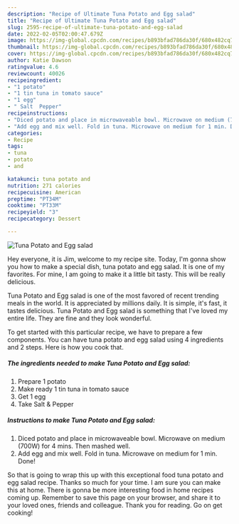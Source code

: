 ```yaml
---
description: "Recipe of Ultimate Tuna Potato and Egg salad"
title: "Recipe of Ultimate Tuna Potato and Egg salad"
slug: 2595-recipe-of-ultimate-tuna-potato-and-egg-salad
date: 2022-02-05T02:00:47.679Z
image: https://img-global.cpcdn.com/recipes/b893bfad786da30f/680x482cq70/tuna-potato-and-egg-salad-recipe-main-photo.jpg
thumbnail: https://img-global.cpcdn.com/recipes/b893bfad786da30f/680x482cq70/tuna-potato-and-egg-salad-recipe-main-photo.jpg
cover: https://img-global.cpcdn.com/recipes/b893bfad786da30f/680x482cq70/tuna-potato-and-egg-salad-recipe-main-photo.jpg
author: Katie Dawson
ratingvalue: 4.6
reviewcount: 40026
recipeingredient:
- "1 potato"
- "1 tin tuna in tomato sauce"
- "1 egg"
- " Salt  Pepper"
recipeinstructions:
- "Diced potato and place in microwaveable bowl. Microwave on medium (700W) for 4 mins. Then mashed well."
- "Add egg and mix well. Fold in tuna. Microwave on medium for 1 min. Done!"
categories:
- Recipe
tags:
- tuna
- potato
- and

katakunci: tuna potato and 
nutrition: 271 calories
recipecuisine: American
preptime: "PT34M"
cooktime: "PT33M"
recipeyield: "3"
recipecategory: Dessert

---
```



![Tuna Potato and Egg salad](https://img-global.cpcdn.com/recipes/b893bfad786da30f/680x482cq70/tuna-potato-and-egg-salad-recipe-main-photo.jpg)

Hey everyone, it is Jim, welcome to my recipe site. Today, I'm gonna show you how to make a special dish, tuna potato and egg salad. It is one of my favorites. For mine, I am going to make it a little bit tasty. This will be really delicious.

Tuna Potato and Egg salad is one of the most favored of recent trending meals in the world. It is appreciated by millions daily. It is simple, it's fast, it tastes delicious. Tuna Potato and Egg salad is something that I've loved my entire life. They are fine and they look wonderful.




To get started with this particular recipe, we have to prepare a few components. You can have tuna potato and egg salad using 4 ingredients and 2 steps. Here is how you cook that.

<!--inarticleads1-->

##### The ingredients needed to make Tuna Potato and Egg salad:

1. Prepare 1 potato
1. Make ready 1 tin tuna in tomato sauce
1. Get 1 egg
1. Take  Salt & Pepper




<!--inarticleads2-->

##### Instructions to make Tuna Potato and Egg salad:

1. Diced potato and place in microwaveable bowl. Microwave on medium (700W) for 4 mins. Then mashed well.
1. Add egg and mix well. Fold in tuna. Microwave on medium for 1 min. Done!




So that is going to wrap this up with this exceptional food tuna potato and egg salad recipe. Thanks so much for your time. I am sure you can make this at home. There is gonna be more interesting food in home recipes coming up. Remember to save this page on your browser, and share it to your loved ones, friends and colleague. Thank you for reading. Go on get cooking!
